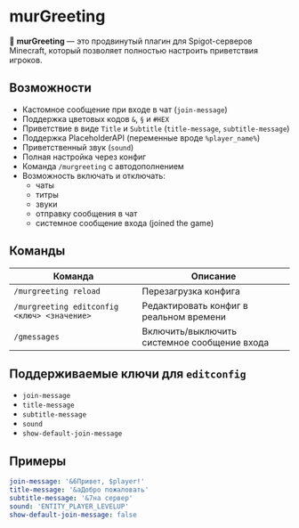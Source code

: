 # murGreeting

👋 **murGreeting** — это продвинутый плагин для Spigot-серверов Minecraft, который позволяет полностью настроить приветствия игроков.

## Возможности

- Кастомное сообщение при входе в чат (`join-message`)
- Поддержка цветовых кодов `&`, `§` и `#HEX`
- Приветствие в виде `Title` и `Subtitle` (`title-message`, `subtitle-message`)
- Поддержка PlaceholderAPI (переменные вроде `%player_name%`)
- Приветственный звук (`sound`)
- Полная настройка через конфиг
- Команда `/murgreeting` с автодополнением
- Возможность включать и отключать:
    - чаты
    - титры
    - звуки
    - отправку сообщения в чат
    - системное сообщение входа (joined the game)

## Команды

| Команда                        | Описание                                     |
|-------------------------------|----------------------------------------------|
| `/murgreeting reload`         | Перезагрузка конфига                         |
| `/murgreeting editconfig <ключ> <значение>` | Редактировать конфиг в реальном времени |
| `/gmessages`                  | Включить/выключить системное сообщение входа |

## Поддерживаемые ключи для `editconfig`

- `join-message`
- `title-message`
- `subtitle-message`
- `sound`
- `show-default-join-message`

## Примеры

```yml
join-message: '&6Привет, $player!'
title-message: '&aДобро пожаловать'
subtitle-message: '&7на сервер'
sound: 'ENTITY_PLAYER_LEVELUP'
show-default-join-message: false
